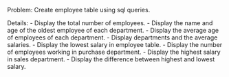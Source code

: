 Problem: Create employee table using sql queries.

Details:
         - Display the total number of employees.
         - Display the name and age of the oldest employee of each department.
         - Display the average age of employees of each department.
         - Display departments and the average salaries.
         - Display the lowest salary in employee table.
         - Display the number of employees working in purchase department. 
         - Display the highest salary in sales department.
         - Display the difference between highest and lowest salary.